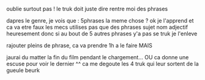 oublie surtout pas ! le truk doit juste dire rentre moi des phrases

dapres le genre, je vois que : 5phrases la meme chose ? ok je l'apprend et ca va etre faux les mecs utilises pas que des phrases sujet nom adjectif heuresement donc si au bout de 5 autres phrases y'a pas se truk je l'enleve

rajouter pleins de phrase, ca va prendre 1h a le faire MAIS

jaurai du matter la fin du film pendant le chargement... OU ca donne une escuse pour voir le dernier ^^ ca me degoute les 4 truk qui leur sortent de la gueule beurk

